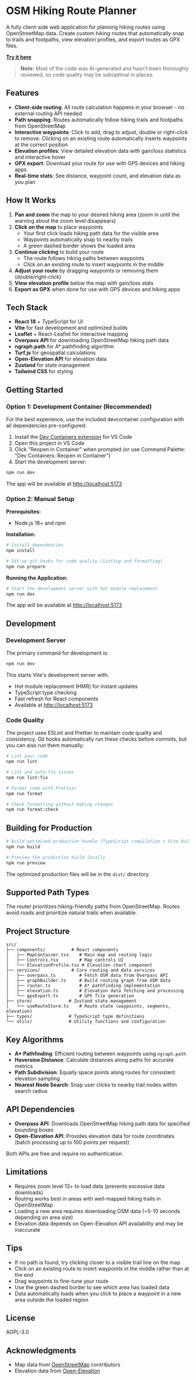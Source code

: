 # OSM Hiking Route Planner

A fully client-side web application for planning hiking routes using
OpenStreetMap data. Create custom hiking routes that automatically snap to
trails and footpaths, view elevation profiles, and export routes as GPX files.

**[Try it here](https://yozora.eu/osm-hiking/)**

> **Note:** Most of the code was AI-generated and hasn't been thoroughly
> reviewed, so code quality may be suboptimal in places.

## Features

- **Client-side routing**: All route calculation happens in your browser - no
  external routing API needed
- **Path snapping**: Routes automatically follow hiking trails and footpaths
  from OpenStreetMap
- **Interactive waypoints**: Click to add, drag to adjust, double or right-click
  to remove. Clicking on an existing route automatically inserts waypoints at
  the correct position
- **Elevation profiles**: View detailed elevation data with gain/loss statistics
  and interactive hover
- **GPX export**: Download your route for use with GPS devices and hiking apps
- **Real-time stats**: See distance, waypoint count, and elevation data as you
  plan

## How It Works

1. **Pan and zoom** the map to your desired hiking area (zoom in until the
   warning about the zoom level disappears)
2. **Click on the map** to place waypoints
   - Your first click loads hiking path data for the visible area
   - Waypoints automatically snap to nearby trails
   - A green dashed border shows the loaded area
3. **Continue clicking** to build your route
   - The route follows hiking paths between waypoints
   - Click on an existing route to insert waypoints in the middle
4. **Adjust your route** by dragging waypoints or removing them
   (double/right-click)
5. **View elevation profile** below the map with gain/loss stats
6. **Export as GPX** when done for use with GPS devices and hiking apps

## Tech Stack

- **React 18** + TypeScript for UI
- **Vite** for fast development and optimized builds
- **Leaflet** + React-Leaflet for interactive mapping
- **Overpass API** for downloading OpenStreetMap hiking path data
- **ngraph.path** for A\* pathfinding algorithm
- **Turf.js** for geospatial calculations
- **Open-Elevation API** for elevation data
- **Zustand** for state management
- **Tailwind CSS** for styling

## Getting Started

### Option 1: Development Container (Recommended)

For the best experience, use the included devcontainer configuration with all
dependencies pre-configured:

1. Install the
   [Dev Containers extension](https://marketplace.visualstudio.com/items?itemName=ms-vscode-remote.remote-containers)
   for VS Code
2. Open this project in VS Code
3. Click "Reopen in Container" when prompted (or use Command Palette: "Dev
   Containers: Reopen in Container")
4. Start the development server:

```bash
npm run dev
```

The app will be available at <http://localhost:5173>

### Option 2: Manual Setup

**Prerequisites:**

- Node.js 18+ and npm

**Installation:**

```bash
# Install dependencies
npm install

# Set up git hooks for code quality (linting and formatting)
npm run prepare
```

**Running the Application:**

```bash
# Start the development server with hot module replacement
npm run dev
```

The app will be available at <http://localhost:5173>

## Development

### Development Server

The primary command for development is:

```bash
npm run dev
```

This starts Vite's development server with:

- Hot module replacement (HMR) for instant updates
- TypeScript type checking
- Fast refresh for React components
- Available at <http://localhost:5173>

### Code Quality

The project uses ESLint and Prettier to maintain code quality and consistency.
Git hooks automatically run these checks before commits, but you can also run
them manually:

```bash
# Lint your code
npm run lint

# Lint and auto-fix issues
npm run lint:fix

# Format code with Prettier
npm run format

# Check formatting without making changes
npm run format:check
```

## Building for Production

```bash
# Build optimized production bundle (TypeScript compilation + Vite build)
npm run build

# Preview the production build locally
npm run preview
```

The optimized production files will be in the `dist/` directory.

## Supported Path Types

The router prioritizes hiking-friendly paths from OpenStreetMap. Routes avoid
roads and prioritize natural trails when available.

## Project Structure

```text
src/
├── components/          # React components
│   ├── MapContainer.tsx    # Main map and routing logic
│   ├── Controls.tsx        # Map controls UI
│   └── ElevationProfile.tsx # Elevation chart component
├── services/            # Core routing and data services
│   ├── overpass.ts         # Fetch OSM data from Overpass API
│   ├── graphBuilder.ts     # Build routing graph from OSM data
│   ├── router.ts           # A* pathfinding implementation
│   ├── elevation.ts        # Elevation data fetching and processing
│   └── gpxExport.ts        # GPX file generation
├── store/              # Zustand state management
│   └── useRouteStore.ts    # Route state (waypoints, segments, elevation)
├── types/              # TypeScript type definitions
└── utils/              # Utility functions and configuration
```

## Key Algorithms

- **A\* Pathfinding**: Efficient routing between waypoints using `ngraph.path`
- **Haversine Distance**: Calculate distances along paths for accurate metrics
- **Path Subdivision**: Equally space points along routes for consistent
  elevation sampling
- **Nearest Node Search**: Snap user clicks to nearby trail nodes within search
  radius

## API Dependencies

- **Overpass API**: Downloads OpenStreetMap hiking path data for specified
  bounding boxes
- **Open-Elevation API**: Provides elevation data for route coordinates (batch
  processing up to 100 points per request)

Both APIs are free and require no authentication.

## Limitations

- Requires zoom level 13+ to load data (prevents excessive data downloads)
- Routing works best in areas with well-mapped hiking trails in OpenStreetMap
- Loading a new area requires downloading OSM data (~5-10 seconds depending on
  area size)
- Elevation data depends on Open-Elevation API availability and may be
  inaccurate

## Tips

- If no path is found, try clicking closer to a visible trail line on the map
- Click on an existing route to insert waypoints in the middle rather than at
  the end
- Drag waypoints to fine-tune your route
- Use the green dashed border to see which area has loaded data
- Data automatically loads when you click to place a waypoint in a new area
  outside the loaded region

## License

AGPL-3.0

## Acknowledgments

- Map data from [OpenStreetMap](https://www.openstreetmap.org/) contributors
- Elevation data from [Open-Elevation](https://open-elevation.com/)
